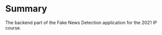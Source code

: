 <h1>Summary</h1>
The backend part of the Fake News Detection application for the 2021 IP course.
<br>
